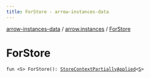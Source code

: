 ```yaml
---
title: ForStore - arrow-instances-data
---
```


[arrow-instances-data](../index.html) / [arrow.instances](index.html) / [ForStore](./-for-store.html)

# ForStore

`fun <S> ForStore(): `[`StoreContextPartiallyApplied`](-store-context-partially-applied/index.html)`<`[`S`](-for-store.html#S)`>`